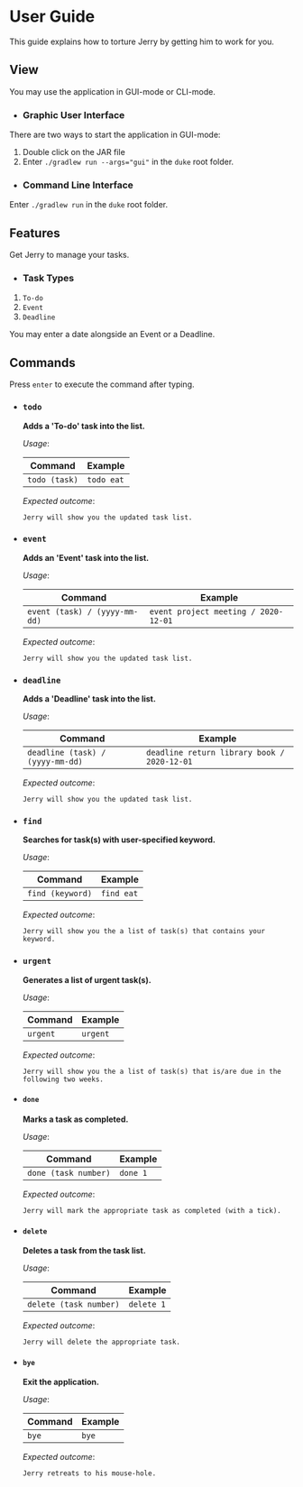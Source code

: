 # User Guide

This guide explains how to torture Jerry by getting him to work for you. 

## View 

You may use the application in GUI-mode or CLI-mode. 

+  ### Graphic User Interface 
There are two ways to start the application in GUI-mode:
1. Double click on the JAR file
2. Enter `./gradlew run --args="gui"` in the `duke` root folder.


+  ### Command Line Interface 
Enter `./gradlew run` in the `duke` root folder.

## Features 

Get Jerry to manage your tasks. 

+  ### Task Types
1. `To-do`
2. `Event`
3. `Deadline` 

You may enter a date alongside an Event or a Deadline. 

## Commands 

Press `enter` to execute the command after typing. 


+ ### **`todo`**

    **Adds a 'To-do' task into the list.** 

    *Usage*: 

    |Command|Example|
    |------|-------|
    |`todo (task)`| `todo eat`|

    *Expected outcome*:
    
    `Jerry will show you the updated task list.`


+ ### **`event`** 

    **Adds an 'Event' task into the list.** 

    *Usage*: 

    |Command|Example|
    |------|-------|
    |`event (task) / (yyyy-mm-dd)`| `event project meeting / 2020-12-01`|

    *Expected outcome*:
    
    `Jerry will show you the updated task list.`


+ ### **`deadline`**

    **Adds a 'Deadline' task into the list.** 

    *Usage*: 

    |Command|Example|
    |------|-------|
    |`deadline (task) / (yyyy-mm-dd)`| `deadline return library book / 2020-12-01`|

    *Expected outcome*:
    
    `Jerry will show you the updated task list.`
    
    
+ ### **`find`** 
    
    **Searches for task(s) with user-specified keyword.** 

    *Usage*: 

    |Command|Example|
    |------|-------|
    |`find (keyword)`| `find eat`|

    *Expected outcome*:
    
    `Jerry will show you the a list of task(s) that contains your keyword.`    
    
    
+ ### **`urgent`**

    **Generates a list of urgent task(s).** 

    *Usage*: 

    |Command|Example|
    |------|-------|
    |`urgent`| `urgent`|

    *Expected outcome*:
    
    `Jerry will show you the a list of task(s) that is/are due in the following two weeks.`      
    
    
+ #### **`done`** 

    **Marks a task as completed.**

    *Usage*: 

    |Command|Example|
    |------|-------|
    |`done (task number)`| `done 1`|

    *Expected outcome*:
    
    `Jerry will mark the appropriate task as completed (with a tick).`   
    
    
+ #### **`delete`**

    **Deletes a task from the task list.**

    *Usage*: 

    |Command|Example|
    |------|-------|
    |`delete (task number)`| `delete 1`|

    *Expected outcome*:
    
    `Jerry will delete the appropriate task.`   
    
    
+ #### **`bye`**
 
    **Exit the application.** 

    *Usage*: 

    |Command|Example|
    |------|-------|
    |`bye`| `bye`|

    *Expected outcome*:
    
    `Jerry retreats to his mouse-hole.`    
    
    